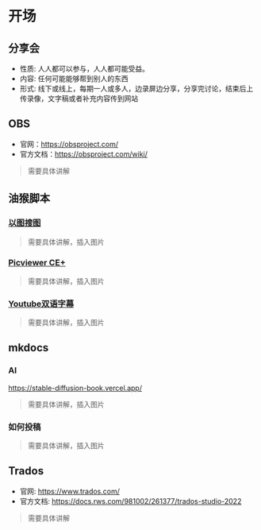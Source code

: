 # 开场

## 分享会

- 性质: 人人都可以参与，人人都可能受益。
- 内容: 任何可能能够帮到别人的东西
- 形式: 线下或线上，每期一人或多人，边录屏边分享，分享完讨论，结束后上传录像，文字稿或者补充内容传到网站

## OBS

- 官网：<https://obsproject.com/>
- 官方文档：<https://obsproject.com/wiki/>

> 需要具体讲解

## 油猴脚本

### [以图搜图](https://greasyfork.org/scripts/2998)

> 需要具体讲解，插入图片

### [Picviewer CE+](https://greasyfork.org/zh-CN/scripts/24204-picviewer-ce)

> 需要具体讲解，插入图片

### [Youtube双语字幕](https://greasyfork.org/zh-CN/scripts/397363-youtube-double-language-subtitle-youtube-%E5%8F%8C%E8%AF%AD%E5%AD%97%E5%B9%95)

> 需要具体讲解，插入图片

## mkdocs

### AI

<https://stable-diffusion-book.vercel.app/>

> 需要具体讲解，插入图片

### 如何投稿

> 需要具体讲解，插入图片

## Trados

- 官网: <https://www.trados.com/>
- 官方文档: <https://docs.rws.com/981002/261377/trados-studio-2022>

> 需要具体讲解
